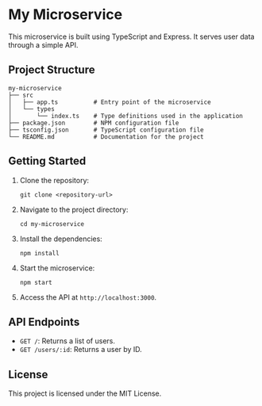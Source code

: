 # My Microservice

This microservice is built using TypeScript and Express. It serves user data through a simple API.

## Project Structure

```
my-microservice
├── src
│   ├── app.ts          # Entry point of the microservice
│   └── types
│       └── index.ts    # Type definitions used in the application
├── package.json        # NPM configuration file
├── tsconfig.json       # TypeScript configuration file
└── README.md           # Documentation for the project
```

## Getting Started

1. Clone the repository:
   ```
   git clone <repository-url>
   ```

2. Navigate to the project directory:
   ```
   cd my-microservice
   ```

3. Install the dependencies:
   ```
   npm install
   ```

4. Start the microservice:
   ```
   npm start
   ```

5. Access the API at `http://localhost:3000`.

## API Endpoints

- `GET /`: Returns a list of users.
- `GET /users/:id`: Returns a user by ID.

## License

This project is licensed under the MIT License.